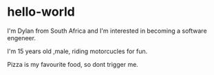 # hello-world

I'm Dylan from South Africa and I'm interested in becoming a software engeneer.

I'm 15 years old ,male, riding motorcucles for fun.

Pizza is my favourite food, so dont trigger me.
